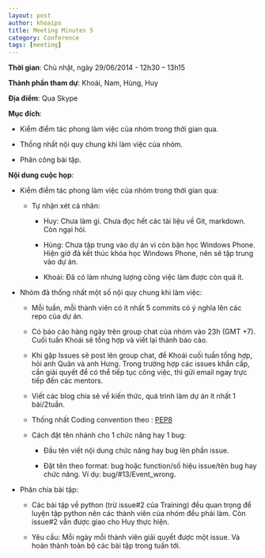 ```yaml
---
layout: post
author: khoaipx
title: Meeting Minutes 5
category: Conference
tags: [meeting]
---
```

**Thời gian**: Chủ nhật, ngày 29/06/2014 - 12h30 – 13h15

**Thành phần tham dự**: Khoái, Nam, Hùng, Huy

**Địa điểm**: Qua Skype

<!-- more -->

**Mục đích**:

* Kiểm điểm tác phong làm việc của nhóm trong thời gian qua.

* Thống nhất nội quy chung khi làm việc của nhóm.

* Phân công bài tập.

**Nội dung cuộc họp**:

* Kiểm điểm tác phong làm việc của nhóm trong thời gian qua:

  - Tự nhận xét cá nhân:

    + Huy: Chưa làm gì. Chưa đọc hết các tài liệu về Git, markdown. Còn ngại hỏi.

    + Hùng: Chưa tập trung vào dự án vì còn bận học Windows Phone. Hiện giờ đã kết thúc khóa học Windows Phone, nên sẽ tập trung vào dự án.

    + Khoái: Đã có làm nhưng lượng công việc làm được còn quá ít.

* Nhóm đã thống nhất một số nội quy chung khi làm việc:

  - Mỗi tuần, mỗi thành viên có ít nhất 5 commits có ý nghĩa lên các repo của dự án.

  - Có báo cáo hàng ngày trên group chat của nhóm vào 23h (GMT +7). Cuối tuần Khoái sẽ tổng hợp và viết lại thành báo cáo.

  - Khi gặp Issues sẽ post lên group chat, để Khoái cuối tuần tổng hợp, hỏi anh Quân và anh Hưng. Trong trường hợp các issues khẩn cấp, cần giải quyết để có thể tiếp tục công việc, thì gửi email ngay trực tiếp đến các mentors.

  - Viết các blog chia sẻ về kiến thức, quá trình làm dự án ít nhất 1 bài/2tuần.

  - Thống nhất Coding convention theo : [PEP8](http://legacy.python.org/dev/peps/pep-0008/)

  - Cách đặt tên nhánh cho 1 chức năng hay 1 bug:

    + Đầu tên viết nội dung chức năng hay bug lên phần issue.

    + Đặt tên theo format: bug hoặc function/số hiệu issue/tên bug hay chức năng. Ví dụ: bug/#13/Event_wrong.

* Phân chia bài tập:

  - Các bài tập về python (trừ issue#2 của Training) đều quan trọng để luyện tập python nên các thành viên của nhóm đều phải làm. Còn issue#2 vẫn được giao cho Huy thực hiện.

  - Yêu cầu: Mỗi ngày mỗi thành viên giải quyết được một issue. Và hoàn thành toàn bộ các bài tập trong tuần tới.
